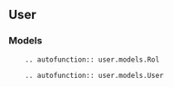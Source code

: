 ## User

### Models

```{eval-rst}
    .. autofunction:: user.models.Rol
   
    .. autofunction:: user.models.User
   
```
